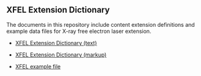 ## XFEL Extension Dictionary

The documents in this repository include content extension definitions and example data files
for X-ray free electron laser extension.

- [XFEL Extension Dictionary (text)](xfel-extensions-v2.dic)

- [XFEL Extension Dictionary (markup)](xfel-extensions-v2.md)

- [XFEL example file](xfel_example_20170716.cif)
